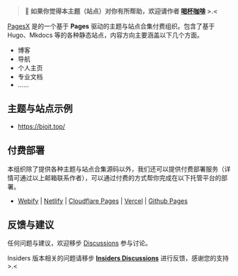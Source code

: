 > **🌹  如果你觉得本主题（站点）对你有所帮助，欢迎请作者 [喝杯咖啡](https://kg.weiyan.cc/0000/img/donate.webp) >.<**

[PagesX](https://github.com/pagex) 是的一个基于 **Pages** 驱动的主题与站点合集付费组织。包含了基于 Hugo、Mkdocs 等的各种静态站点，内容方向主要涵盖以下几个方面。

- 博客
- 导航
- 个人主页
- 专业文档
- ......

## 主题与站点示例

- https://bioit.top/

## 付费部署

本组织除了提供各种主题与站点合集源码以外，我们还可以提供付费部署服务（详情可通过以上邮箱联系作者），可以通过付费的方式帮你完成在以下托管平台的部署。

- [Webify](https://webify.cloudbase.net/) | [Netlify](https://app.netlify.com/) | [Cloudflare Pages](https://pages.cloudflare.com) | [Vercel](https://vercel.com) | [Github Pages](https://pages.github.com/)

## 反馈与建议

任何问题与建议，欢迎移步 [Discussions](https://github.com/orgs/pagesx/discussions) 参与讨论。

Insiders 版本相关的问题请移步 [**Insiders Discussions**](https://github.com/pagesx/PageX-Insiders/discussions) 进行反馈，感谢您的支持 >.<

